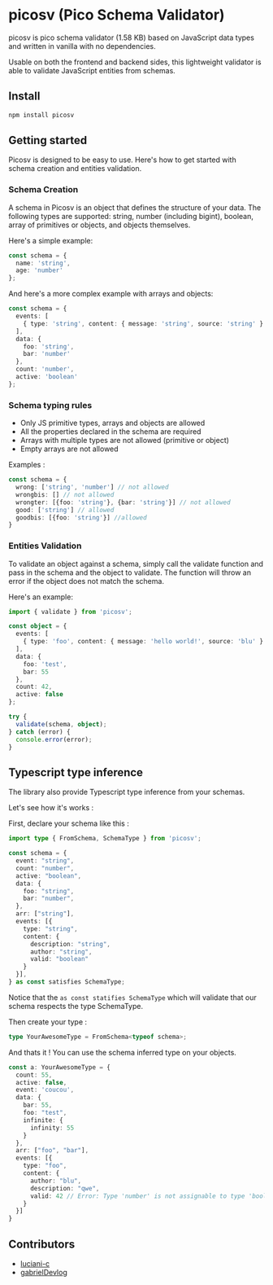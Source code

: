 # picosv (Pico Schema Validator)

picosv is pico schema validator (1.58 KB) based on JavaScript data types and written in vanilla with no dependencies.

Usable on both the frontend and backend sides, this lightweight validator is able to validate JavaScript entities from schemas.

## Install

```sh
npm install picosv
```

## Getting started

Picosv is designed to be easy to use. Here's how to get started with schema creation and entities validation.

### Schema Creation

A schema in Picosv is an object that defines the structure of your data. The following types are supported: string, number (including bigint), boolean, array of primitives or objects, and objects themselves.

Here's a simple example:

```ts
const schema = {
  name: 'string',
  age: 'number'
};
```

And here's a more complex example with arrays and objects:

```ts
const schema = {
  events: [
    { type: 'string', content: { message: 'string', source: 'string' } }
  ],
  data: {
    foo: 'string',
    bar: 'number'
  },
  count: 'number',
  active: 'boolean'
};
```

### Schema typing rules

- Only JS primitive types, arrays and objects are allowed
- All the properties declared in the schema are required
- Arrays with multiple types are not allowed (primitive or object)
- Empty arrays are not allowed

Examples :

```ts
const schema = {
  wrong: ['string', 'number'] // not allowed
  wrongbis: [] // not allowed
  wrongter: [{foo: 'string'}, {bar: 'string'}] // not allowed
  good: ['string'] // allowed
  goodbis: [{foo: 'string'}] //allowed
}
```

### Entities Validation

To validate an object against a schema, simply call the validate function and pass in the schema and the object to validate. The function will throw an error if the object does not match the schema.

Here's an example:

```ts
import { validate } from 'picosv';

const object = {
  events: [
    { type: 'foo', content: { message: 'hello world!', source: 'blu' } }
  ],
  data: {
    foo: 'test',
    bar: 55
  },
  count: 42,
  active: false
};

try {
  validate(schema, object);
} catch (error) {
  console.error(error);
}
```

## Typescript type inference

The library also provide Typescript type inference from your schemas.

Let's see how it's works :

First, declare your schema like this :

```ts
import type { FromSchema, SchemaType } from 'picosv';

const schema = {
  event: "string",
  count: "number",
  active: "boolean",
  data: {
    foo: "string",
    bar: "number",
  },
  arr: ["string"],
  events: [{
    type: "string",
    content: {
      description: "string",
      author: "string",
      valid: "boolean"
    }
  }],
} as const satisfies SchemaType;
```

Notice that the `as const statifies SchemaType` which will validate that our schema respects the type SchemaType.

Then create your type :

```ts
type YourAwesomeType = FromSchema<typeof schema>;
```

And thats it ! You can use the schema inferred type on your objects.

```ts
const a: YourAwesomeType = {
  count: 55,
  active: false,
  event: 'coucou',
  data: {
    bar: 55,
    foo: "test",
    infinite: {
      infinity: 55
    }
  },
  arr: ["foo", "bar"],
  events: [{
    type: "foo",
    content: {
      author: "blu",
      description: "qwe",
      valid: 42 // Error: Type 'number' is not assignable to type 'boolean'.
    }
  }]
}
```

## Contributors

- [luciani-c](https://github.com/luciani-c)
- [gabrielDevlog](https://github.com/gabrielDevlog)